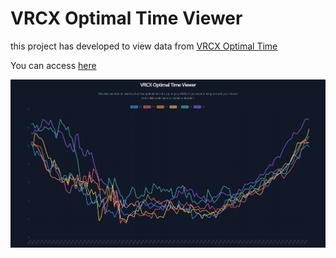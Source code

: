 # VRCX Optimal Time Viewer

this project has developed to view data from [VRCX Optimal Time](https://github.com/zkxs/vrcx-optimal-time)

You can access [here](https://px-byte.github.io/vrcx-optimal-time-viewer/)

![](preview.png)
